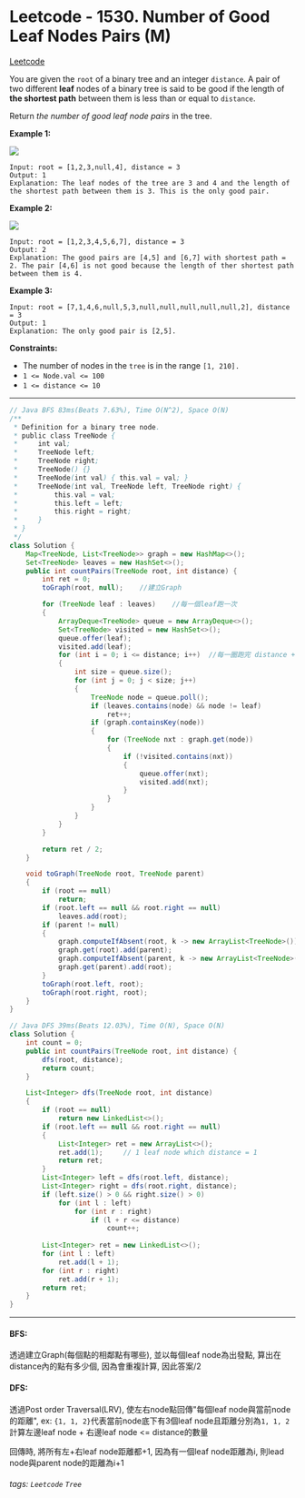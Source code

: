 # Leetcode - 1530. Number of Good Leaf Nodes Pairs (M)

[Leetcode](https://leetcode.com/problems/number-of-good-leaf-nodes-pairs/)

You are given the `root` of a binary tree and an integer `distance`. A pair of two different **leaf** nodes of a binary tree is said to be good if the length of **the shortest path** between them is less than or equal to `distance`.

Return _the number of good leaf node pairs_ in the tree.

**Example 1:**

![](https://assets.leetcode.com/uploads/2020/07/09/e1.jpg)
```
Input: root = [1,2,3,null,4], distance = 3
Output: 1
Explanation: The leaf nodes of the tree are 3 and 4 and the length of the shortest path between them is 3. This is the only good pair.
```
**Example 2:**

![](https://assets.leetcode.com/uploads/2020/07/09/e2.jpg)
```
Input: root = [1,2,3,4,5,6,7], distance = 3
Output: 2
Explanation: The good pairs are [4,5] and [6,7] with shortest path = 2. The pair [4,6] is not good because the length of ther shortest path between them is 4.
```
**Example 3:**
```
Input: root = [7,1,4,6,null,5,3,null,null,null,null,null,2], distance = 3
Output: 1
Explanation: The only good pair is [2,5].
```
**Constraints:**

-   The number of nodes in the `tree` is in the range `[1, 210].`
-   `1 <= Node.val <= 100`
-   `1 <= distance <= 10`

---
```java
// Java BFS 83ms(Beats 7.63%), Time O(N^2), Space O(N)
/**
 * Definition for a binary tree node.
 * public class TreeNode {
 *     int val;
 *     TreeNode left;
 *     TreeNode right;
 *     TreeNode() {}
 *     TreeNode(int val) { this.val = val; }
 *     TreeNode(int val, TreeNode left, TreeNode right) {
 *         this.val = val;
 *         this.left = left;
 *         this.right = right;
 *     }
 * }
 */
class Solution {
    Map<TreeNode, List<TreeNode>> graph = new HashMap<>();
    Set<TreeNode> leaves = new HashSet<>();
    public int countPairs(TreeNode root, int distance) {
        int ret = 0;
        toGraph(root, null);    //建立Graph

        for (TreeNode leaf : leaves)    //每一個leaf跑一次
        {   
            ArrayDeque<TreeNode> queue = new ArrayDeque<>();
            Set<TreeNode> visited = new HashSet<>();
            queue.offer(leaf);
            visited.add(leaf);
            for (int i = 0; i <= distance; i++)  //每一圈跑完 distance + 1
            {
                int size = queue.size();
                for (int j = 0; j < size; j++)
                {
                    TreeNode node = queue.poll();
                    if (leaves.contains(node) && node != leaf)
                        ret++;
                    if (graph.containsKey(node))
                    {
                        for (TreeNode nxt : graph.get(node))
                        {
                            if (!visited.contains(nxt))
                            {
                                queue.offer(nxt);
                                visited.add(nxt);
                            }
                        }
                    }
                }
            }
        }

        return ret / 2;
    }

    void toGraph(TreeNode root, TreeNode parent)
    {
        if (root == null)
            return;
        if (root.left == null && root.right == null)
            leaves.add(root);
        if (parent != null)
        {
            graph.computeIfAbsent(root, k -> new ArrayList<TreeNode>());
            graph.get(root).add(parent);
            graph.computeIfAbsent(parent, k -> new ArrayList<TreeNode>());
            graph.get(parent).add(root);
        }
        toGraph(root.left, root);
        toGraph(root.right, root);
    }   
}
```
```java
// Java DFS 39ms(Beats 12.03%), Time O(N), Space O(N)
class Solution {
    int count = 0;
    public int countPairs(TreeNode root, int distance) {
        dfs(root, distance);
        return count;
    }

    List<Integer> dfs(TreeNode root, int distance)
    {
        if (root == null)
            return new LinkedList<>();
        if (root.left == null && root.right == null)
        {
            List<Integer> ret = new ArrayList<>();
            ret.add(1);     // 1 leaf node which distance = 1
            return ret;
        }
        List<Integer> left = dfs(root.left, distance);
        List<Integer> right = dfs(root.right, distance);
        if (left.size() > 0 && right.size() > 0)
            for (int l : left)
                for (int r : right)
                    if (l + r <= distance)
                        count++;
        
        List<Integer> ret = new LinkedList<>();
        for (int l : left)
            ret.add(l + 1);
        for (int r : right)
            ret.add(r + 1);
        return ret;    
    }
}
```
---

#### BFS:
透過建立Graph(每個點的相鄰點有哪些), 並以每個leaf node為出發點,
算出在distance內的點有多少個, 因為會重複計算, 因此答案/2

#### DFS:
透過Post order Traversal(LRV), 
使左右node點回傳"每個leaf node與當前node的距離",
ex: `{1, 1, 2}`代表當前node底下有3個leaf node且距離分別為`1, 1, 2`
計算左邊leaf node + 右邊leaf node <= distance的數量

回傳時, 將所有左+右leaf node距離都+1,
因為有一個leaf node距離為i, 則lead node與parent node的距離為i+1


###### tags: `Leetcode` `Tree`